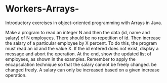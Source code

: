# Workers-Arrays-
Introductory exercises in object-oriented programming with Arrays in Java.

Make a program to read an integer N and then the data (id, name and salary) of
N employees. There should be no repetition of id.
Then increase the salary of a particular employee by X percent.
To do this, the program must read an id and the value X. If the id entered does not exist, display a
message and abort the operation. At the end, show the updated list of employees,
as shown in the examples.
Remember to apply the encapsulation technique so that the salary cannot be freely changed.
be changed freely. A salary can only be increased based on a given
increase operation.
